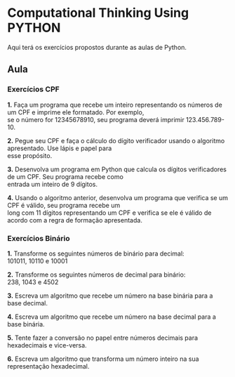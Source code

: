 # Computational Thinking Using PYTHON

Aqui terá os exercícios propostos durante as aulas de Python.

## Aula

### Exercícios CPF

**1.** Faça um programa que recebe um inteiro representando os números de um CPF e imprime ele formatado. Por exemplo, <br>
se o número for 12345678910, seu programa deverá imprimir 123.456.789-10.

**2.** Pegue seu CPF e faça o cálculo do dı́gito verificador usando o algoritmo apresentado. Use lápis e papel para <br> 
esse propósito.

**3.** Desenvolva um programa em Python que calcula os dı́gitos verificadores de um CPF. Seu programa recebe como <br>
entrada um inteiro de 9 dı́gitos.

**4.** Usando o algoritmo anterior, desenvolva um programa que verifica se um CPF é válido, seu programa recebe um <br>
long com 11 dı́gitos representando um CPF e verifica se ele é válido de acordo com a regra de formação apresentada.


### Exercícios Binário

**1.** Transforme os seguintes números de binário para decimal: <br>
101011, 10110 e 10001

**2.** Transforme os seguintes números de decimal para binário: <br>
238, 1043 e 4502

**3.** Escreva um algoritmo que recebe um número na base binária para a base decimal.

**4.** Escreva um algoritmo que recebe um número na base decimal para a base binária.

**5.** Tente fazer a conversão no papel entre números decimais para hexadecimais e vice-versa.

**6.** Escreva um algoritmo que transforma um número inteiro na sua representação hexadecimal.

